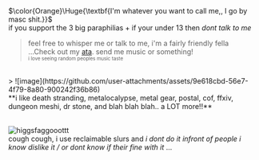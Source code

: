 # 
<br> $\color{Orange}\Huge{\textbf{I'm whatever you want to call me,, I go by masc shit.}}$
<br> if you support the 3 big paraphilias + if your under 13 then *dont talk to me*
<br> 
> feel free to whisper me or talk to me, i'm a fairly friendly fella
<br> ...Check out my [ata](https://clickclique.atabook.org/). send me music or something! 
<br> <sup><sub> i love seeing random peoples music taste </sub></sup>
<br>
> ![image](https://github.com/user-attachments/assets/9e618cbd-56e7-4f79-8a80-900242f36b86)
<br> **i like death stranding, metalocalypse, metal gear, postal, cof, ffxiv, dungeon meshi, dr stone, and blah blah blah.. a LOT more!!**

<br>![higgsfaggooottt](https://github.com/user-attachments/assets/67795542-acb9-44d1-a766-140c2d0cb20f)
<br> cough cough, i use reclaimable slurs and *i dont do it infront of people i know dislike it / or dont know if their fine with it* ...
